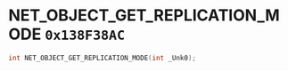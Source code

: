 # NET_OBJECT_GET_REPLICATION_MODE `0x138F38AC`

```cpp
int NET_OBJECT_GET_REPLICATION_MODE(int _Unk0);
```